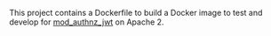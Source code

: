 This project contains a Dockerfile to build a Docker image to test and develop for [mod_authnz_jwt](https://github.com/AnthonyDeroche/mod_authnz_jwt) on Apache 2.
